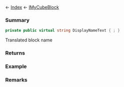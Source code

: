 ← [Index](Api-Index) ← [IMyCubeBlock](VRage.Game.ModAPI.Ingame.IMyCubeBlock)

### Summary

```csharp
private public virtual string DisplayNameText { ; }
```

Translated block name

### Returns

### Example

### Remarks

